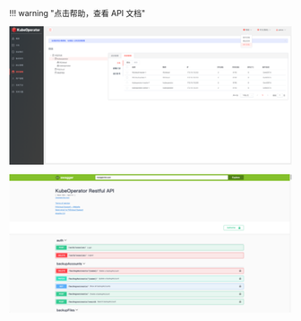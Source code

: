 
!!! warning "点击帮助，查看 API 文档"

![api_swagger](../img/dev/swagger-1.png)

![api_swagger](../img/dev/swagger-2.png)
